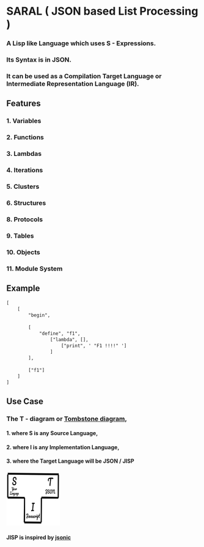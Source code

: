# SARAL ( JSON based List Processing )
### A Lisp like Language which uses S - Expressions.
### Its Syntax is in JSON.
### It can be used as a Compilation Target Language or Intermediate Representation Language (IR).

## Features
### 1. Variables
### 2. Functions
### 3. Lambdas
### 4. Iterations
### 5. Clusters
### 6. Structures
### 8. Protocols
### 9. Tables
### 10. Objects
### 11. Module System


## Example
```
[
    [
        "begin", 
        
        [
            "define", "f1", 
                ["lambda", [],
                    ["print", ' "F1 !!!!" ']
                ]
        ], 
        
        ["f1"]
    ]
]
```

## Use Case
### The T - diagram or [Tombstone diagram](https://en.wikipedia.org/wiki/Tombstone_diagram),
#### 1. where S is any Source Language,
#### 2. where I is any Implementation Language,
#### 3. where the Target Language will be JSON / JISP

#### <img src="./T-Diagram-JISP.svg" style="height:10em;width:10em"/>

#### JISP is inspired by [jsonic](https://github.com/zaach/jsonic)
